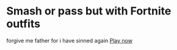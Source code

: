 # Smash or pass but with Fortnite outfits
forgive me father for i have sinned again
[Play now](https://m1rz11.github.io/FortniteSmashOrPass/)
